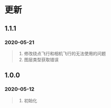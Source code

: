 # 更新

## 1.1.1

### 2020-05-21

> 1. 修改绕点飞行和相机飞行的无法使用的问题
> 2. 图层类型获取错误

## 1.0.0

### 2020-05-12

> 1. 初始化
